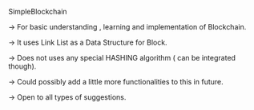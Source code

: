 SimpleBlockchain

-> For basic understanding , learning and implementation of Blockchain.

-> It uses Link List as a Data Structure for Block.

-> Does not uses any special HASHING algorithm ( can be integrated though).

-> Could possibly add a little more functionalities to this in future.

-> Open to all types of suggestions.
